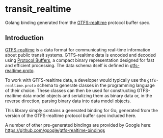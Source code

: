 # transit_realtime

Golang binding generated from the
[GTFS-realtime](https://developers.google.com/transit/gtfs-realtime/) protocol
buffer spec.

## Introduction

[GTFS-realtime](https://developers.google.com/transit/gtfs-realtime/) is a data
format for communicating real-time information about public transit systems.
GTFS-realtime data is encoded and decoded using [Protocol
Buffers](https://developers.google.com/protocol-buffers/), a compact binary
representation designed for fast and efficient processing.  The data schema
itself is defined in
[gtfs-realtime.proto](https://developers.google.com/transit/gtfs-realtime/gtfs-realtime-proto).

To work with GTFS-realtime data, a developer would typically use the
`gtfs-realtime.proto` schema to generate classes in the programming language of
their choice.  These classes can then be used for constructing GTFS-realtime
data model objects and serializing them as binary data or, in the reverse
direction, parsing binary data into data model objects.

This library simply contains a generated binding for Go, generated from the
version of the GTFS-realtime protocol buffer spec included here.

A number of other pre-generated bindings are provided by Google here:
https://github.com/google/gtfs-realtime-bindings
